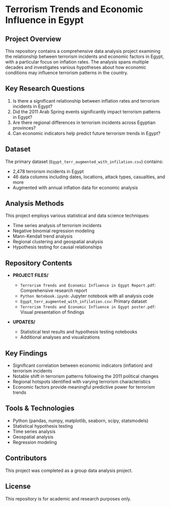 # Terrorism Trends and Economic Influence in Egypt

## Project Overview
This repository contains a comprehensive data analysis project examining the relationship between terrorism incidents and economic factors in Egypt, with a particular focus on inflation rates. The analysis spans multiple decades and investigates various hypotheses about how economic conditions may influence terrorism patterns in the country.

## Key Research Questions
1. Is there a significant relationship between inflation rates and terrorism incidents in Egypt?
2. Did the 2011 Arab Spring events significantly impact terrorism patterns in Egypt?
3. Are there regional differences in terrorism incidents across Egyptian provinces?
4. Can economic indicators help predict future terrorism trends in Egypt?

## Dataset
The primary dataset (`Egypt_terr_augmented_with_infilation.csv`) contains:
- 2,478 terrorism incidents in Egypt
- 46 data columns including dates, locations, attack types, casualties, and more
- Augmented with annual inflation data for economic analysis

## Analysis Methods
This project employs various statistical and data science techniques:
- Time series analysis of terrorism incidents
- Negative binomial regression modeling
- Mann-Kendall trend analysis
- Regional clustering and geospatial analysis
- Hypothesis testing for causal relationships

## Repository Contents
- **PROJECT FILES/**
  - `Terrorism Trends and Economic Influence in Egypt Report.pdf`: Comprehensive research report
  - `Python Notebook.ipynb`: Jupyter notebook with all analysis code
  - `Egypt_terr_augmented_with_infilation.csv`: Primary dataset
  - `Terrorism Trends and Economic Influence in Egypt poster.pdf`: Visual presentation of findings

- **UPDATES/**
  - Statistical test results and hypothesis testing notebooks
  - Additional analyses and visualizations

## Key Findings
- Significant correlation between economic indicators (inflation) and terrorism incidents
- Notable shift in terrorism patterns following the 2011 political changes
- Regional hotspots identified with varying terrorism characteristics
- Economic factors provide meaningful predictive power for terrorism trends

## Tools & Technologies
- Python (pandas, numpy, matplotlib, seaborn, scipy, statsmodels)
- Statistical hypothesis testing
- Time series analysis
- Geospatial analysis
- Regression modeling

## Contributors
This project was completed as a group data analysis project.

## License
This repository is for academic and research purposes only.
